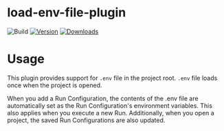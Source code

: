 # load-env-file-plugin

![Build](https://github.com/kroyeeg/intellij-env-file-plugin/workflows/Build/badge.svg)
[![Version](https://img.shields.io/jetbrains/plugin/v/MARKETPLACE_ID.svg)](https://plugins.jetbrains.com/plugin/MARKETPLACE_ID)
[![Downloads](https://img.shields.io/jetbrains/plugin/d/MARKETPLACE_ID.svg)](https://plugins.jetbrains.com/plugin/MARKETPLACE_ID)

# Usage
<!-- Plugin description -->
This plugin provides support for `.env` file in the project root.
`.env` file loads once when the project is opened.

When you add a Run Configuration, the contents of the .env file are automatically set as the Run Configuration's environment variables.
This also applies when you execute a new Run. Additionally, when you open a project, the saved Run Configurations are also updated.
<!-- Plugin description end -->
